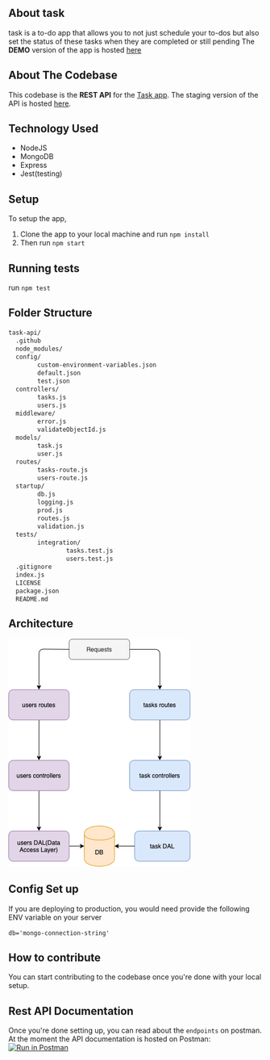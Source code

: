 ## About task

task is a to-do app that allows you to not just schedule your to-dos but also set the status of these tasks when they are completed or still pending
The **DEMO** version of the app is hosted [here](https://bunny-task-ui.netlify.app/)

## About The Codebase

This codebase is the **REST API** for the [Task app](https://bunny-task-ui.netlify.app/). The staging version of the API is hosted [here](https://bunny-to-do-app.herokuapp.com/).

## Technology Used

- NodeJS
- MongoDB
- Express
- Jest(testing)

## Setup

To setup the app,

1. Clone the app to your local machine and run `npm install`
2. Then run `npm start`

## Running tests
run `npm test`


## Folder Structure

```
task-api/
  .github
  node_modules/
  config/
        custom-environment-variables.json
        default.json
        test.json
  controllers/
        tasks.js
        users.js
  middleware/
        error.js
        validateObjectId.js
  models/
        task.js
        user.js
  routes/
        tasks-route.js
        users-route.js
  startup/
        db.js
        logging.js
        prod.js
        routes.js
        validation.js
  tests/
        integration/
                tasks.test.js
                users.test.js
  .gitignore
  index.js
  LICENSE
  package.json
  README.md
```

## Architecture
![Structure](task-app-structure.png)


## Config Set up 

If you are deploying to production, you would need provide the following ENV variable on your server

```
db='mongo-connection-string'
```

## How to contribute

You can start contributing to the codebase once you're done with your local setup.

## Rest API Documentation

Once you're done setting up, you can read about the `endpoints` on postman.
At the moment the API documentation is hosted on Postman:<br>
[![Run in Postman](https://run.pstmn.io/button.svg)](https://documenter.getpostman.com/view/5974922/UVC3kTwW)

